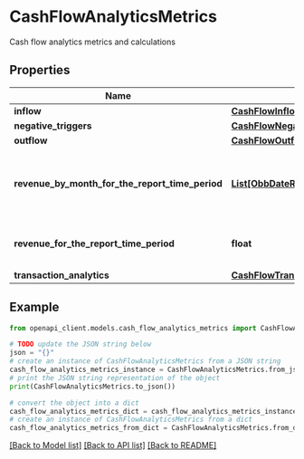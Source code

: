 # CashFlowAnalyticsMetrics

Cash flow analytics metrics and calculations

## Properties

Name | Type | Description | Notes
------------ | ------------- | ------------- | -------------
**inflow** | [**CashFlowInflowAttributes**](CashFlowInflowAttributes.md) |  | [optional] 
**negative_triggers** | [**CashFlowNegativeTriggers**](CashFlowNegativeTriggers.md) |  | [optional] 
**outflow** | [**CashFlowOutflowAttributes**](CashFlowOutflowAttributes.md) |  | [optional] 
**revenue_by_month_for_the_report_time_period** | [**List[ObbDateRangeAndAmount]**](ObbDateRangeAndAmount.md) | Sum of all transactions categorized as revenue, split by months | [optional] 
**revenue_for_the_report_time_period** | **float** | Sum of all transactions categorized as revenue | [optional] 
**transaction_analytics** | [**CashFlowTransactionAnalyticsAttributes**](CashFlowTransactionAnalyticsAttributes.md) |  | [optional] 

## Example

```python
from openapi_client.models.cash_flow_analytics_metrics import CashFlowAnalyticsMetrics

# TODO update the JSON string below
json = "{}"
# create an instance of CashFlowAnalyticsMetrics from a JSON string
cash_flow_analytics_metrics_instance = CashFlowAnalyticsMetrics.from_json(json)
# print the JSON string representation of the object
print(CashFlowAnalyticsMetrics.to_json())

# convert the object into a dict
cash_flow_analytics_metrics_dict = cash_flow_analytics_metrics_instance.to_dict()
# create an instance of CashFlowAnalyticsMetrics from a dict
cash_flow_analytics_metrics_from_dict = CashFlowAnalyticsMetrics.from_dict(cash_flow_analytics_metrics_dict)
```
[[Back to Model list]](../README.md#documentation-for-models) [[Back to API list]](../README.md#documentation-for-api-endpoints) [[Back to README]](../README.md)


